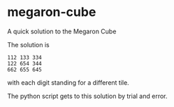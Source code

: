 # megaron-cube
A quick solution to the Megaron Cube

The solution is

    112 133 334 
    122 654 344 
    662 655 645 

with each digit standing for a different tile.

The python script gets to this solution by trial and error.

